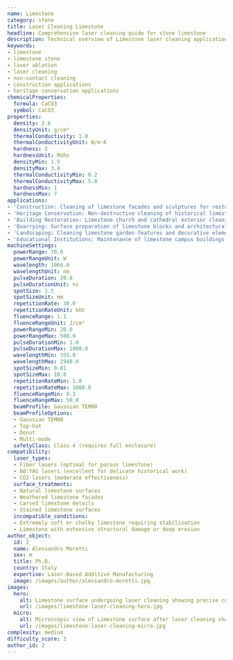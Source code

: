 ```yaml
---
name: Limestone
category: stone
title: Laser Cleaning Limestone
headline: Comprehensive laser cleaning guide for stone limestone
description: Technical overview of Limestone laser cleaning applications and parameters
keywords:
- limestone
- limestone stone
- laser ablation
- laser cleaning
- non-contact cleaning
- construction applications
- heritage conservation applications
chemicalProperties:
  formula: CaCO3
  symbol: CaCO3
properties:
  density: 2.6
  densityUnit: g/cm³
  thermalConductivity: 1.0
  thermalConductivityUnit: W/m·K
  hardness: 2
  hardnessUnit: Mohs
  densityMin: 1.5
  densityMax: 3.4
  thermalConductivityMin: 0.2
  thermalConductivityMax: 5.0
  hardnessMin: 1
  hardnessMax: 7
applications:
- 'Construction: Cleaning of limestone facades and sculptures for restoration'
- 'Heritage Conservation: Non-destructive cleaning of historical limestone monuments'
- 'Building Restoration: Limestone church and cathedral exterior cleaning'
- 'Quarrying: Surface preparation of limestone blocks and architectural elements'
- 'Landscaping: Cleaning limestone garden features and decorative elements'
- 'Educational Institutions: Maintenance of limestone campus buildings'
machineSettings:
  powerRange: 70.0
  powerRangeUnit: W
  wavelength: 1064.0
  wavelengthUnit: nm
  pulseDuration: 20.0
  pulseDurationUnit: ns
  spotSize: 1.5
  spotSizeUnit: mm
  repetitionRate: 30.0
  repetitionRateUnit: kHz
  fluenceRange: 1.1
  fluenceRangeUnit: J/cm²
  powerRangeMin: 20.0
  powerRangeMax: 500.0
  pulseDurationMin: 1.0
  pulseDurationMax: 1000.0
  wavelengthMin: 355.0
  wavelengthMax: 2940.0
  spotSizeMin: 0.01
  spotSizeMax: 10.0
  repetitionRateMin: 1.0
  repetitionRateMax: 1000.0
  fluenceRangeMin: 0.1
  fluenceRangeMax: 50.0
  beamProfile: Gaussian TEM00
  beamProfileOptions:
  - Gaussian TEM00
  - Top-hat
  - Donut
  - Multi-mode
  safetyClass: Class 4 (requires full enclosure)
compatibility:
  laser_types:
  - Fiber lasers (optimal for porous limestone)
  - Nd:YAG lasers (excellent for delicate historical work)
  - CO2 lasers (moderate effectiveness)
  surface_treatments:
  - Natural limestone surfaces
  - Weathered limestone facades
  - Carved limestone details
  - Stained limestone surfaces
  incompatible_conditions:
  - Extremely soft or chalky limestone requiring stabilization
  - Limestone with extensive structural damage or deep erosion
author_object:
  id: 2
  name: Alessandro Moretti
  sex: m
  title: Ph.D.
  country: Italy
  expertise: Laser-Based Additive Manufacturing
  image: /images/author/alessandro-moretti.jpg
images:
  hero:
    alt: Limestone surface undergoing laser cleaning showing precise contamination removal
    url: /images/limestone-laser-cleaning-hero.jpg
  micro:
    alt: Microscopic view of Limestone surface after laser cleaning showing detailed surface structure
    url: /images/limestone-laser-cleaning-micro.jpg
complexity: medium
difficulty_score: 3
author_id: 2
---
```

